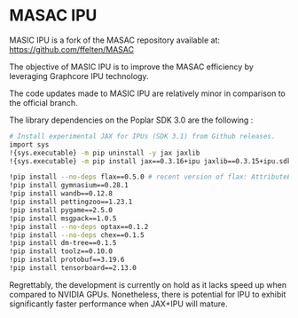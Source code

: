 
# MASAC IPU

MASIC IPU is a fork of the MASAC repository available at: https://github.com/ffelten/MASAC

The objective of MASIC IPU is to improve the MASAC efficiency by leveraging Graphcore IPU technology.

The code updates made to MASIC IPU are relatively minor in comparison to the official branch.

The library dependencies on the Poplar SDK 3.0 are the following :

```bash
# Install experimental JAX for IPUs (SDK 3.1) from Github releases.
import sys
!{sys.executable} -m pip uninstall -y jax jaxlib
!{sys.executable} -m pip install jax==0.3.16+ipu jaxlib==0.3.15+ipu.sdk310 -f https://graphcore-research.github.io/jax-experimental/wheels.html

!pip install --no-deps flax==0.5.0 # recent version of flax: AttributeError: module 'jax.tree_util' has no attribute 'register_pytree_with_keys_class'
!pip install gymnasium==0.28.1
!pip install wandb==0.12.8
!pip install pettingzoo==1.23.1
!pip install pygame==2.5.0
!pip install msgpack==1.0.5
!pip install --no-deps optax==0.1.2
!pip install --no-deps chex==0.1.5
!pip install dm-tree==0.1.5
!pip install toolz==0.10.0
!pip install protobuf==3.19.6
!pip install tensorboard==2.13.0
```

Regrettably, the development is currently on hold as it lacks speed up when compared to NVIDIA GPUs. Nonetheless, there is potential for IPU to exhibit significantly faster performance when JAX+IPU will mature.

